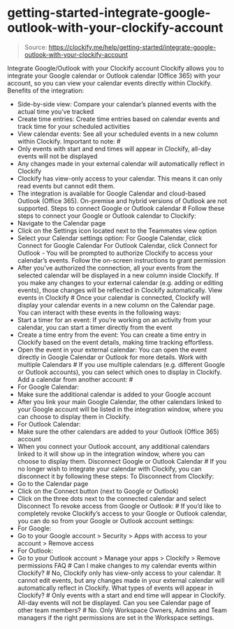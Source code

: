 # getting-started-integrate-google-outlook-with-your-clockify-account

> Source: https://clockify.me/help/getting-started/integrate-google-outlook-with-your-clockify-account

Integrate Google/Outlook with your Clockify account
Clockify allows you to integrate your Google calendar or Outlook calendar (Office 365) with your account, so you can view your calendar events directly within Clockify.
Benefits of the integration:
- Side-by-side view: Compare your calendar’s planned events with the actual time you’ve tracked
- Create time entries: Create time entries based on calendar events and track time for your scheduled activities
- View calendar events: See all your scheduled events in a new column within Clockify.
Important to note: #
- Only events with start and end times will appear in Clockify, all-day events will not be displayed
- Any changes made in your external calendar will automatically reflect in Clockify
- Clockify has view-only access to your calendar. This means it can only read events but cannot edit them.
- The integration is available for Google Calendar and cloud-based Outlook (Office 365). On-premise and hybrid versions of Outlook are not supported.
Steps to connect Google or Outlook calendar #
Follow these steps to connect your Google or Outlook calendar to Clockify:
- Navigate to the Calendar page
- Click on the Settings icon located next to the Teammates view option
- Select your Calendar settings option:
For Google Calendar, click Connect for Google Calendar
For Outlook Calendar, click Connect for Outlook - You will be prompted to authorize Clockify to access your calendar’s events. Follow the on-screen instructions to grant permission
- After you’ve authorized the connection, all your events from the selected calendar will be displayed in a new column inside Clockify.
If you make any changes to your external calendar (e.g. adding or editing events), those changes will be reflected in Clockify automatically.
View events in Clockify #
Once your calendar is connected, Clockify will display your calendar events in a new column on the Calendar page. You can interact with these events in the following ways:
- Start a timer for an event: If you’re working on an activity from your calendar, you can start a timer directly from the event
- Create a time entry from the event: You can create a time entry in Clockify based on the event details, making time tracking effortless.
- Open the event in your external calendar: You can open the event directly in Google Calendar or Outlook for more details.
Work with multiple Calendars #
If you use multiple calendars (e.g. different Google or Outlook accounts), you can select which ones to display in Clockify.
Add a calendar from another account: #
- For Google Calendar:
- Make sure the additional calendar is added to your Google account
- After you link your main Google Calendar, the other calendars linked to your Google account will be listed in the integration window, where you can choose to display them in Clockify.
- For Outlook Calendar:
- Make sure the other calendars are added to your Outlook (Office 365) account
- When you connect your Outlook account, any additional calendars linked to it will show up in the integration window, where you can choose to display them.
Disconnect Google or Outlook Calendar #
If you no longer wish to integrate your calendar with Clockify, you can disconnect it by following these steps:
To Disconnect from Clockify:
- Go to the Calendar page
- Click on the Connect button (next to Google or Outlook)
- Click on the three dots next to the connected calendar and select Disconnect
To revoke access from Google or Outlook: #
If you’d like to completely revoke Clockify’s access to your Google or Outlook calendar, you can do so from your Google or Outlook account settings:
- For Google:
- Go to your Google account > Security > Apps with access to your account > Remove access
- For Outlook:
- Go to your Outlook account > Manage your apps > Clockify > Remove permissions
FAQ #
Can I make changes to my calendar events within Clockify? #
No, Clockify only has view-only access to your calendar. It cannot edit events, but any changes made in your external calendar will automatically reflect in Clockify.
What types of events will appear in Clockify? #
Only events with a start and end time will appear in Clockify. All-day events will not be displayed.
Can you see Calendar page of other team members? #
No. Only Workspace Owners, Admins and Team managers if the right permissions are set in the Workspace settings.